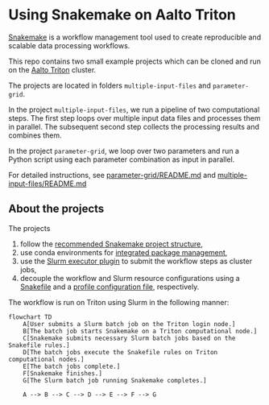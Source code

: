 # Using Snakemake on Aalto Triton

[Snakemake](https://snakemake.readthedocs.io/en/stable/) is a workflow management tool used to create reproducible and scalable data processing workflows.

This repo contains two small example projects which can be cloned and run on the [Aalto Triton](https://scicomp.aalto.fi/triton/) cluster.

The projects are located in folders `multiple-input-files` and `parameter-grid`.

In the project `multiple-input-files`, we run a pipeline of two computational steps. The first step loops over multiple input data files and processes them in parallel. The subsequent second step collects the processing results and combines them.

In the project `parameter-grid`, we loop over two parameters and run a Python script using each parameter combination as input in parallel.

For detailed instructions, see [parameter-grid/README.md](parameter-grid/README.md) and [multiple-input-files/README.md](multiple-input-files/README.md)


## About the projects

The projects

1. follow the [recommended Snakemake project structure](https://snakemake.readthedocs.io/en/stable/snakefiles/deployment.html),
2. use conda environments for [integrated package management](https://snakemake.readthedocs.io/en/stable/snakefiles/deployment.html),
3. use the [Slurm executor plugin](https://snakemake.github.io/snakemake-plugin-catalog/plugins/executor/slurm.html) to submit the workflow steps as cluster jobs,
4. decouple the workflow and Slurm resource configurations using a [Snakefile](https://snakemake.readthedocs.io/en/stable/snakefiles/rules.html) and a [profile configuration file](https://snakemake.readthedocs.io/en/stable/executing/cli.html#profiles), respectively.

The workflow is run on Triton using Slurm in the following manner:

```mermaid
flowchart TD
    A[User submits a Slurm batch job on the Triton login node.]
    B[The batch job starts Snakemake on a Triton computational node.]
    C[Snakemake submits necessary Slurm batch jobs based on the Snakefile rules.]
    D[The batch jobs execute the Snakefile rules on Triton computational nodes.]
    E[The batch jobs complete.]
    F[Snakemake finishes.]
    G[The Slurm batch job running Snakemake completes.]

    A --> B --> C --> D --> E --> F --> G
```


